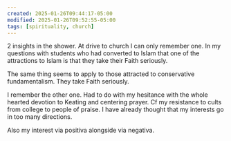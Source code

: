 ```yaml
---
created: 2025-01-26T09:44:17-05:00
modified: 2025-01-26T09:52:55-05:00
tags: [spirituality, church]
---
```


2 insights in the shower. At drive to church I can only remember one. In my questions with students who had converted to Islam that one of the attractions to Islam is that they take their Faith seriously. 

The same thing seems to apply to those attracted to conservative fundamentalism. They take Faith seriously.

I remember the other one. Had to do with my hesitance with the whole hearted devotion to Keating and centering prayer. Cf my resistance to cults from college to people of praise. I have already thought that my interests go in too many directions. 

Also my interest via positiva alongside via negativa.
